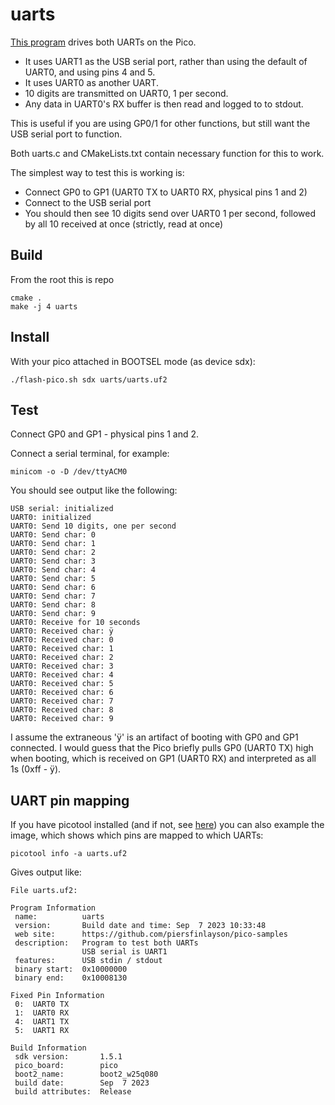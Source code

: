 # uarts

[This program](https://github.com/piersfinlayson/pico-samples/tree/main/uarts) drives both UARTs on the Pico.
* It uses UART1 as the USB serial port, rather than using the default of UART0, and using pins 4 and 5.
* It uses UART0 as another UART.
* 10 digits are transmitted on UART0, 1 per second. 
* Any data in UART0's RX buffer is then read and logged to to stdout.

This is useful if you are using GP0/1 for other functions, but still want the USB serial port to function.

Both uarts.c and CMakeLists.txt contain necessary function for this to work.

The simplest way to test this is working is:
* Connect GP0 to GP1 (UART0 TX to UART0 RX, physical pins 1 and 2)
* Connect to the USB serial port
* You should then see 10 digits send over UART0 1 per second, followed by all 10 received at once (strictly, read at once)

## Build

From the root this is repo

```
cmake .
make -j 4 uarts
```

## Install

With your pico attached in BOOTSEL mode (as device sdx):

```
./flash-pico.sh sdx uarts/uarts.uf2
```

## Test

Connect GP0 and GP1 - physical pins 1 and 2.

Connect a serial terminal, for example:

```
minicom -o -D /dev/ttyACM0
```

You should see output like the following:

```
USB serial: initialized
UART0: initialized
UART0: Send 10 digits, one per second
UART0: Send char: 0
UART0: Send char: 1
UART0: Send char: 2
UART0: Send char: 3
UART0: Send char: 4
UART0: Send char: 5
UART0: Send char: 6
UART0: Send char: 7
UART0: Send char: 8
UART0: Send char: 9
UART0: Receive for 10 seconds
UART0: Received char: ÿ
UART0: Received char: 0
UART0: Received char: 1
UART0: Received char: 2
UART0: Received char: 3
UART0: Received char: 4
UART0: Received char: 5
UART0: Received char: 6
UART0: Received char: 7
UART0: Received char: 8
UART0: Received char: 9
```

I assume the extraneous 'ÿ' is an artifact of booting with GP0 and GP1 connected.  I would guess that the Pico briefly pulls GP0 (UART0 TX) high when booting, which is received on GP1 (UART0 RX) and interpreted as all 1s (0xff - ÿ).

## UART pin mapping

If you have picotool installed (and if not, see [here](https://piers.rocks/2023/09/05/installing-pico-sdk-and-picotool.html)) you can also example the image, which shows which pins are mapped to which UARTs:

```
picotool info -a uarts.uf2
```

Gives output like:

```
File uarts.uf2:

Program Information
 name:          uarts
 version:       Build date and time: Sep  7 2023 10:33:48
 web site:      https://github.com/piersfinlayson/pico-samples
 description:   Program to test both UARTs
                USB serial is UART1
 features:      USB stdin / stdout
 binary start:  0x10000000
 binary end:    0x10008130

Fixed Pin Information
 0:  UART0 TX
 1:  UART0 RX
 4:  UART1 TX
 5:  UART1 RX

Build Information
 sdk version:       1.5.1
 pico_board:        pico
 boot2_name:        boot2_w25q080
 build date:        Sep  7 2023
 build attributes:  Release
```

